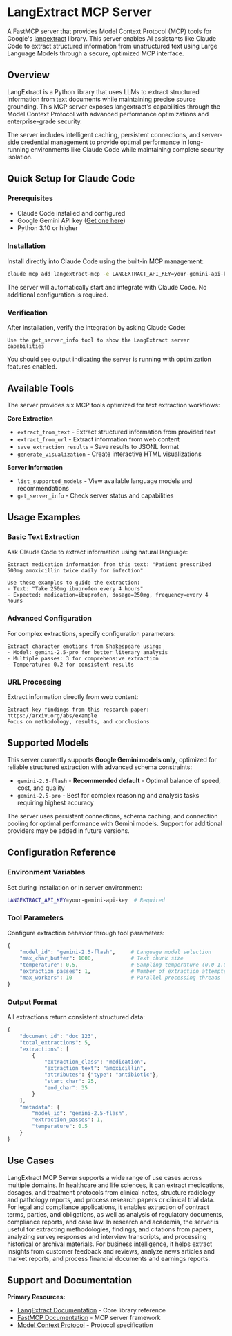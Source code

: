 # LangExtract MCP Server

A FastMCP server that provides Model Context Protocol (MCP) tools for Google's [langextract](https://github.com/google/langextract) library. This server enables AI assistants like Claude Code to extract structured information from unstructured text using Large Language Models through a secure, optimized MCP interface.

## Overview

LangExtract is a Python library that uses LLMs to extract structured information from text documents while maintaining precise source grounding. This MCP server exposes langextract's capabilities through the Model Context Protocol with advanced performance optimizations and enterprise-grade security.

The server includes intelligent caching, persistent connections, and server-side credential management to provide optimal performance in long-running environments like Claude Code while maintaining complete security isolation.

## Quick Setup for Claude Code

### Prerequisites

- Claude Code installed and configured
- Google Gemini API key ([Get one here](https://aistudio.google.com/app/apikey))
- Python 3.10 or higher

### Installation

Install directly into Claude Code using the built-in MCP management:

```bash
claude mcp add langextract-mcp -e LANGEXTRACT_API_KEY=your-gemini-api-key -- uv run --with fastmcp fastmcp run src/langextract_mcp/server.py
```

The server will automatically start and integrate with Claude Code. No additional configuration is required.

### Verification

After installation, verify the integration by asking Claude Code:

```
Use the get_server_info tool to show the LangExtract server capabilities
```

You should see output indicating the server is running with optimization features enabled.

## Available Tools

The server provides six MCP tools optimized for text extraction workflows:

**Core Extraction**
- `extract_from_text` - Extract structured information from provided text
- `extract_from_url` - Extract information from web content
- `save_extraction_results` - Save results to JSONL format
- `generate_visualization` - Create interactive HTML visualizations

**Server Information**
- `list_supported_models` - View available language models and recommendations  
- `get_server_info` - Check server status and capabilities

## Usage Examples

### Basic Text Extraction

Ask Claude Code to extract information using natural language:

```
Extract medication information from this text: "Patient prescribed 500mg amoxicillin twice daily for infection"

Use these examples to guide the extraction:
- Text: "Take 250mg ibuprofen every 4 hours"
- Expected: medication=ibuprofen, dosage=250mg, frequency=every 4 hours
```

### Advanced Configuration

For complex extractions, specify configuration parameters:

```
Extract character emotions from Shakespeare using:
- Model: gemini-2.5-pro for better literary analysis
- Multiple passes: 3 for comprehensive extraction
- Temperature: 0.2 for consistent results
```

### URL Processing

Extract information directly from web content:

```
Extract key findings from this research paper: https://arxiv.org/abs/example
Focus on methodology, results, and conclusions
```

## Supported Models

This server currently supports **Google Gemini models only**, optimized for reliable structured extraction with advanced schema constraints:

- `gemini-2.5-flash` - **Recommended default** - Optimal balance of speed, cost, and quality
- `gemini-2.5-pro` - Best for complex reasoning and analysis tasks requiring highest accuracy

The server uses persistent connections, schema caching, and connection pooling for optimal performance with Gemini models. Support for additional providers may be added in future versions.

## Configuration Reference

### Environment Variables

Set during installation or in server environment:

```bash
LANGEXTRACT_API_KEY=your-gemini-api-key  # Required
```

### Tool Parameters

Configure extraction behavior through tool parameters:

```python
{
    "model_id": "gemini-2.5-flash",     # Language model selection
    "max_char_buffer": 1000,            # Text chunk size
    "temperature": 0.5,                 # Sampling temperature (0.0-1.0)  
    "extraction_passes": 1,             # Number of extraction attempts
    "max_workers": 10                   # Parallel processing threads
}
```

### Output Format

All extractions return consistent structured data:

```python
{
    "document_id": "doc_123",
    "total_extractions": 5,
    "extractions": [
        {
            "extraction_class": "medication", 
            "extraction_text": "amoxicillin",
            "attributes": {"type": "antibiotic"},
            "start_char": 25,
            "end_char": 35
        }
    ],
    "metadata": {
        "model_id": "gemini-2.5-flash",
        "extraction_passes": 1,
        "temperature": 0.5
    }
}
```

## Use Cases

LangExtract MCP Server supports a wide range of use cases across multiple domains. In healthcare and life sciences, it can extract medications, dosages, and treatment protocols from clinical notes, structure radiology and pathology reports, and process research papers or clinical trial data. For legal and compliance applications, it enables extraction of contract terms, parties, and obligations, as well as analysis of regulatory documents, compliance reports, and case law. In research and academia, the server is useful for extracting methodologies, findings, and citations from papers, analyzing survey responses and interview transcripts, and processing historical or archival materials. For business intelligence, it helps extract insights from customer feedback and reviews, analyze news articles and market reports, and process financial documents and earnings reports.

## Support and Documentation

**Primary Resources:**
- [LangExtract Documentation](https://github.com/google/langextract) - Core library reference
- [FastMCP Documentation](https://gofastmcp.com/) - MCP server framework
- [Model Context Protocol](https://modelcontextprotocol.io/) - Protocol specification
